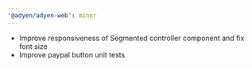 ```yaml
---
'@adyen/adyen-web': minor
---
```


- Improve responsiveness of Segmented controller component and fix font size
- Improve paypal button unit tests
